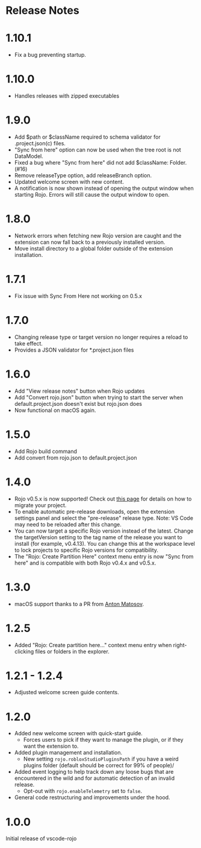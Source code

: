 # Release Notes

# 1.10.1

- Fix a bug preventing startup.

# 1.10.0

- Handles releases with zipped executables

# 1.9.0

- Add $path or $className required to schema validator for .project.json(c) files.
- "Sync from here" option can now be used when the tree root is not DataModel.
- Fixed a bug where "Sync from here" did not add $className: Folder. (#16)
- Remove releaseType option, add releaseBranch option.
- Updated welcome screen with new content.
- A notification is now shown instead of opening the output window when starting Rojo. Errors will still cause the output window to open.

# 1.8.0

- Network errors when fetching new Rojo version are caught and the extension can now fall back to a previously installed version.
- Move install directory to a global folder outside of the extension installation.

# 1.7.1

- Fix issue with Sync From Here not working on 0.5.x

# 1.7.0

- Changing release type or target version no longer requires a reload to take effect.
- Provides a JSON validator for *.project.json files

# 1.6.0

- Add "View release notes" button when Rojo updates
- Add "Convert rojo.json" button when trying to start the server when default.project.json doesn't exist but rojo.json does
- Now functional on macOS again.

# 1.5.0

- Add Rojo build command
- Add convert from rojo.json to default.project.json

# 1.4.0

- Rojo v0.5.x is now supported! Check out [this page](https://lpghatguy.github.io/rojo/migrating-to-epiphany/) for details on how to migrate your project.
- To enable automatic pre-release downloads, open the extension settings panel and select the "pre-release" release type. Note: VS Code may need to be reloaded after this change.
- You can now target a specific Rojo version instead of the latest. Change the targetVersion setting to the tag name of the release you want to install (for example, v0.4.13). You can change this at the workspace level to lock projects to specific Rojo versions for compatibility.
- The "Rojo: Create Partition Here" context menu entry is now "Sync from here" and is compatible with both Rojo v0.4.x and v0.5.x.

# 1.3.0

- macOS support thanks to a PR from [Anton Matosov](https://github.com/anton-matosov).

# 1.2.5

- Added "Rojo: Create partition here..." context menu entry when right-clicking files or folders in the explorer.

# 1.2.1 - 1.2.4

- Adjusted welcome screen guide contents.

# 1.2.0

- Added new welcome screen with quick-start guide.
  - Forces users to pick if they want to manage the plugin, or if they want the extension to.
- Added plugin management and installation.
  - New setting `rojo.robloxStudioPluginsPath` if you have a weird plugins folder (default should be correct for 99% of people)/
- Added event logging to help track down any loose bugs that are encountered in the wild and for automatic detection of an invalid release.
  - Opt-out with `rojo.enableTelemetry` set to `false`.
- General code restructuring and improvements under the hood.

# 1.0.0

Initial release of vscode-rojo
